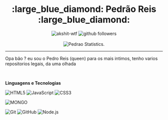 <h1 align=center>:large_blue_diamond: Pedrão Reis :large_blue_diamond:</h1>

<p align="center">
    <img src="https://komarev.com/ghpvc/?username=queendeveloperbr" alt="akshit-wtf" alt="Profile Views" />
    <img src="https://img.shields.io/github/followers/queendeveloperbr?label=Follow&style=social" alt="github followers" /><br>
    <br>
    <img src="https://github-readme-stats.vercel.app/api?username=queendeveloperbr&show_icons=true&custom_title=QueeN%20Github%20Stats&theme=tokyonight" alt="Pedrao Statistics." />
    
</p>
<hr>

Opa bão ? eu sou o Pedro Reis (queen) para os mais intimos, tenho varios repositorios legais, da uma olhada 

<br>

**Linguagens e Tecnologias**

![HTML5](https://img.shields.io/badge/-HTML5-000000?style=for-the-badge&logo=HTML5)
![JavaScript](https://img.shields.io/badge/-JavaScript-000000?style=for-the-badge&logo=javascript)
![CSS3](https://img.shields.io/badge/-CSS3-000000?style=for-the-badge&logo=CSS3)

![MONGO](https://img.shields.io/badge/-mongo%20db-000000?style=for-the-badge&logo=mongodb)

![Git](https://img.shields.io/badge/-Git-000000?style=for-the-badge&logo=git&logoColor=F05032)
![GitHub](https://img.shields.io/badge/-GitHub-000000?style=for-the-badge&logo=github&logoColor=FFFFFF)
![Node.js](https://img.shields.io/badge/-Node.js-000000?style=for-the-badge&logo=node.js&logoColor=339933)
